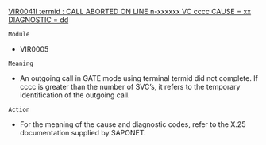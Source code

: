 [VIR0041I termid : CALL ABORTED ON LINE n-xxxxxx VC cccc CAUSE = xx DIAGNOSTIC = dd](https://virtel.readthedocs.io/en/latest/manuals/virtel/Virtel459MG/messages.html?highlight=VIR0041I#VIR0041I)

`Module`
- 	VIR0005

`Meaning`
- An outgoing call in GATE mode using terminal termid did not complete. If cccc is greater than the number of SVC’s, it refers to the temporary identification of the outgoing call.

`Action`
- For the meaning of the cause and diagnostic codes, refer to the X.25 documentation supplied by SAPONET.
